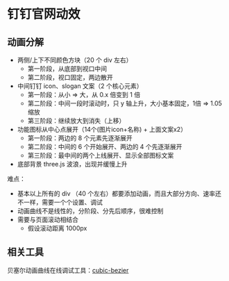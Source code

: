 # 钉钉官网动效

## 动画分解

- 两侧/上下不同颜色方块（20 个 div 左右）
  - 第一阶段，从底部到视口中间
  - 第二阶段，视口固定，两边散开
- 中间钉钉 icon、slogan 文案（2 个核心元素）
  - 第一阶段：从小 => 大，从 0.x 倍变到 1 倍
  - 第二阶段：中间一段时滚动时，只 y 轴上升，大小基本固定，1倍 => 1.05缩放
  - 第三阶段：继续放大到消失（上移）
- 功能图标从中心点展开（14个(图片icon+名称) + 上面文案x2）
  - 第一阶段：两边的 8 个元素先逐渐展开
  - 第二阶段：中间的 6 个开始展开、两边的 4 个先逐渐展开
  - 第三阶段：最中间的两个上线展开、显示全部图标文案
- 底部背景 three.js 波浪，出现并缓慢上升

难点：

- 基本以上所有的 div （40 个左右）都要添加动画，而且大部分方向、速率还不一样，需要一个个设置、调试
- 动画曲线不是线性的，分阶段、分先后顺序，很难控制
- 需要与页面滚动相结合
  - 假设滚动距离 1000px

## 相关工具

贝塞尔动画曲线在线调试工具：[cubic-bezier](https://cubic-bezier.com/#.39,.27,.73,.87)
